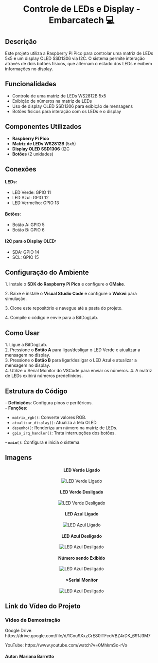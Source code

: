 <h1 align="center">Controle de LEDs e Display - Embarcatech 💻</h1>

<h2>Descrição</h2>

<p>
    Este projeto utiliza a Raspberry Pi Pico para controlar uma matriz de LEDs 5x5 e um display OLED SSD1306 via I2C. O sistema permite interação através de dois botões físicos, que alternam o estado dos LEDs e exibem informações no display.
</p>

<h2>Funcionalidades</h2>

<ul>
    <li>Controle de uma matriz de LEDs WS2812B 5x5</li>
    <li>Exibição de números na matriz de LEDs</li>
    <li>Uso de display OLED SSD1306 para exibição de mensagens</li>
    <li>Botões físicos para interação com os LEDs e o display</li>
 </ul>

<h2>Componentes Utilizados</h2>

<ul>
    <li><strong>Raspberry Pi Pico</strong></strong></li> 
    <li><strong>Matriz de LEDs WS2812B</strong> (5x5)</strong></li> 
    <li><strong>Display OLED SSD1306</strong> (I2C</strong></li> 
    <li><strong>Botões</strong> (2 unidades)</strong></li>    
 </ul>

 <h2>Conexões</h2>
 
<h4>LEDs:</h4>
 <ul>    
    <li>LED Verde: GPIO 11</li>
    <li>LED Azul: GPIO 12</li>
    <li>LED Vermelho: GPIO 13</li>
 </ul>
    
<h4>Botões:</h4>

 <ul>      
    <li>Botão A: GPIO 5</li>
    <li>Botão B: GPIO 6</li>
 </ul>    
    
<h4>I2C para o Display OLED:</h4>

 <ul>
    <li>SDA: GPIO 14</li>
    <li>SCL: GPIO 15</li>
 </ul>
 
 <h2>Configuração do Ambiente</h2> 
    <p>1. Instale o <strong>SDK do Raspberry Pi Pico</strong> e configure o <strong>CMake</strong>.</p>
    <p>2. Baixe e instale o <strong>Visual Studio Code</strong> e configure o <strong>Wokwi</strong> para simulação.</p>
    <p>3. Clone este repositório e navegue até a pasta do projeto.</p>
    <p>4. Compile o código e envie para a BitDogLab.</p>


<p>
    <h2>Como Usar</h2>
    1. Ligue a BitDogLab.<br>
    2. Pressione o <strong>Botão A</strong> para ligar/desligar o LED Verde e atualizar a mensagem no display.<br>
    3. Pressione o <strong>Botão B</strong> para ligar/desligar o LED Azul e atualizar a mensagem no display.<br>
    4. Utilize o Serial Monitor do VSCode para enviar os números.	
    4. A matriz de LEDs exibirá números predefinidos.
</p>

<p>
    <h2>Estrutura do Código</h2>
    - <strong>Definições</strong>: Configura pinos e periféricos.<br>
    - <strong>Funções</strong>:
        <ul>
            <li><code>matrix_rgb()</code>: Converte valores RGB.</li>
            <li><code>atualizar_display()</code>: Atualiza a tela OLED.</li>
            <li><code>desenho()</code>: Renderiza um número na matriz de LEDs.</li>
            <li><code>gpio_irq_handler()</code>: Trata interrupções dos botões.</li>
        </ul>
    - <strong><code>main()</code></strong>: Configura e inicia o sistema.
</p>

 <h2>Imagens</h2>
  
  <h4 align="center">LED Verde Ligado</h4>

  <p align="center">
  <img src="https://github.com/MarianaBarretto/Comunicacao-Serial/blob/feature/projeto/Imagens/LED%20Verde%20Ligado.jpeg" alt="LED Verde Ligado" />
  </p>

 <h4 align="center">LED Verde Desligado</h4>
 
  <p align="center">
  <img src="https://github.com/MarianaBarretto/Comunicacao-Serial/blob/feature/projeto/Imagens/LED%20Verde%20Desligado.jpeg" alt="LED Verde Desligado" />
  </p>

  <h4 align="center">LED Azul Ligado</h4>

  <p align="center">
  <img src="https://github.com/MarianaBarretto/Comunicacao-Serial-/blob/feature/projeto/LED%20Azul%20Ligado.jpeg" alt="LED Azul Ligado" />
  </p>

 <h4 align="center">LED Azul Desligado</h4>

  <p align="center">
  <img src="https://github.com/MarianaBarretto/Comunicacao-Serial/blob/feature/projeto/Imagens/LED%20Azul%20Desligado.jpeg" alt="LED Azul Desligado" />
  </p>

  <h4 align="center">Número sendo Exibido</h4>

  <p align="center">
  <img src="https://github.com/MarianaBarretto/Comunicacao-Serial/blob/feature/projeto/Imagens/N%C3%BAmero%20sendo%20exibido.jpeg" alt="LED Azul Desligado" />
  </p>
  
  <h4 align="center">>Serial Monitor</h4>

  <p align="center">
  <img src="https://github.com/MarianaBarretto/Comunicacao-Serial/blob/feature/projeto/Imagens/Serial%20Monitor.jpegeg" alt="LED Azul Desligado" />
  </p>
  
 
<h2>Link do Vídeo do Projeto</h2>

<h3>Vídeo de Demostração</h3>

<p>Google Drive: https://drive.google.com/file/d/1Cou9XxzCrE80lTFcdVBZ4rDK_691J3M7</p>
<p>YouTube: https://www.youtube.com/watch?v=0MhkmSo-rVo</p>

<h4>Autor: <strong>Mariana Barretto</strong></h4>
